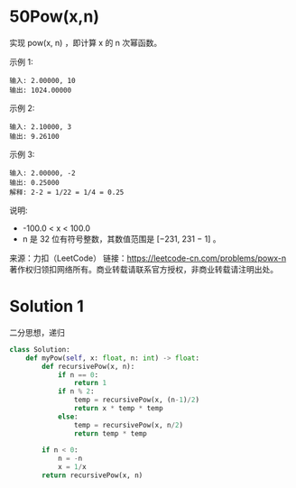 # 50Pow(x,n)

实现 pow(x, n) ，即计算 x 的 n 次幂函数。

示例 1:
```
输入: 2.00000, 10
输出: 1024.00000
```
示例 2:
```
输入: 2.10000, 3
输出: 9.26100
```
示例 3:
```
输入: 2.00000, -2
输出: 0.25000
解释: 2-2 = 1/22 = 1/4 = 0.25
```
说明:
+ -100.0 < x < 100.0
+ n 是 32 位有符号整数，其数值范围是 [−231, 231 − 1] 。

来源：力扣（LeetCode）
链接：https://leetcode-cn.com/problems/powx-n
著作权归领扣网络所有。商业转载请联系官方授权，非商业转载请注明出处。

# Solution 1
二分思想，递归  
``` python
class Solution:
    def myPow(self, x: float, n: int) -> float:
        def recursivePow(x, n):
            if n == 0:
                return 1
            if n % 2:
                temp = recursivePow(x, (n-1)/2)
                return x * temp * temp
            else:
                temp = recursivePow(x, n/2)
                return temp * temp
        
        if n < 0:
            n = -n
            x = 1/x
        return recursivePow(x, n)
```